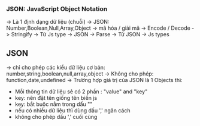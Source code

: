 ### JSON: JavaScript Object Notation

-> Là 1 định dạng dữ liệu (chuỗi)
-> JSON: Number,Boolean,Null,Array,Object
-> mã hóa / giải mã
-> Encode / Decode
-> Stringify -> Từ Js type -> JSON
-> Parse -> Từ JSON -> Js types

## JSON

-> chỉ cho phép các kiểu dữ liệu cơ bản: number,string,boolean,null,array,object
-> Không cho phép: function,date,undefined
-> Trường hợp giá trị của JSON là 1 Objects thì:

- Mỗi thông tin dữ liệu sẻ có 2 phần : "value" and "key"
- key: nên đặt tên giống tên biến js
- key: bắt buộc nằm trong dấu ""
- nếu có nhiều dữ liệu thì dùng dấu ',' ngăn cách
- không cho phép dấu ',' cuối cùng
